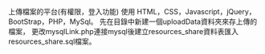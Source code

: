 上傳檔案的平台(有權限，登入功能)
使用 HTML，CSS，Javascript，jQuery，BootStrap，PHP，MySql。
先在目錄中新建一個uploadData資料夾來存上傳的檔案，
更改mysqlLink.php連接mysql後建立resources_share資料表匯入resources_share.sql檔案。

